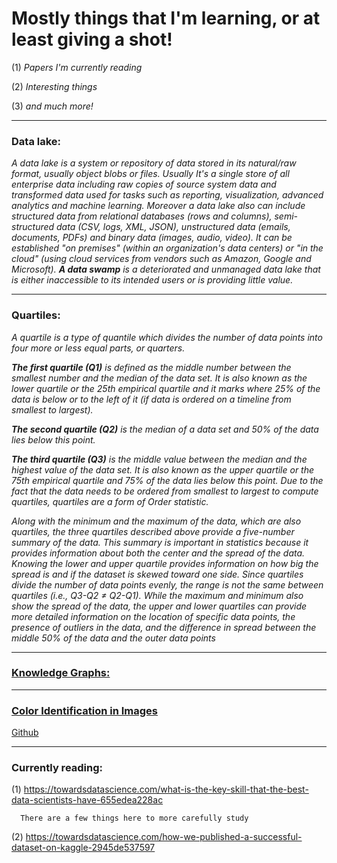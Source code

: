 # Mostly things that I'm learning, or at least giving a shot!

  (1) *Papers I'm currently reading*

  (2) *Interesting things*

  (3) *and much more!*

  ---
  
  ### Data lake:

   *A data lake is a system or repository of data stored in its natural/raw format, usually object blobs or files. Usually It's a single store of all enterprise data including raw copies of source system data and transformed data used for tasks such as reporting, visualization, advanced analytics and machine learning. Moreover a  data lake also can include structured data from relational databases (rows and columns), semi-structured data (CSV, logs, XML, JSON), unstructured data (emails, documents, PDFs) and binary data (images, audio, video). It can be established "on premises" (within an organization's data centers) or "in the cloud" (using cloud services from vendors such as Amazon, Google and Microsoft). **A data swamp** is a deteriorated and unmanaged data lake that is either inaccessible to its intended users or is providing little value.*

---

### Quartiles:

  *A quartile is a type of quantile which divides the number of data points into four more or less equal parts, or quarters.*
  
  ***The first quartile (Q1)** is defined as the middle number between the smallest number and the median of the data set. It is also known as the lower quartile or the 25th empirical quartile and it marks where 25% of the data is below or to the left of it (if data is ordered on a timeline from smallest to largest).*
  
  ***The second quartile (Q2)** is the median of a data set and 50% of the data lies below this point.* 
  
  ***The third quartile (Q3)** is the middle value between the median and the highest value of the data set. It is also known as the upper quartile or the 75th empirical quartile and 75% of the data lies below this point. Due to the fact that the data needs to be ordered from smallest to largest to compute quartiles, quartiles are a form of Order statistic.*

*Along with the minimum and the maximum of the data, which are also quartiles, the three quartiles described above provide a five-number summary of the data. This summary is important in statistics because it provides information about both the center and the spread of the data. Knowing the lower and upper quartile provides information on how big the spread is and if the dataset is skewed toward one side. Since quartiles divide the number of data points evenly, the range is not the same between quartiles (i.e., Q3-Q2 ≠ Q2-Q1). While the maximum and minimum also show the spread of the data, the upper and lower quartiles can provide more detailed information on the location of specific data points, the presence of outliers in the data, and the difference in spread between the middle 50% of the data and the outer data points*

---

### [Knowledge Graphs:](https://www.analyticsvidhya.com/blog/2019/10/how-to-build-knowledge-graph-text-using-spacy/)

---

### [Color Identification in Images](https://towardsdatascience.com/color-identification-in-images-machine-learning-application-b26e770c4c71)

[Github](https://github.com/kb22/Color-Identification-using-Machine-Learning/blob/master/Color%20Identification%20using%20Machine%20Learning.ipynb) 

---

### Currently reading:

  (1) https://towardsdatascience.com/what-is-the-key-skill-that-the-best-data-scientists-have-655edea228ac
    
      There are a few things here to more carefully study
    
  (2) https://towardsdatascience.com/how-we-published-a-successful-dataset-on-kaggle-2945de537597
